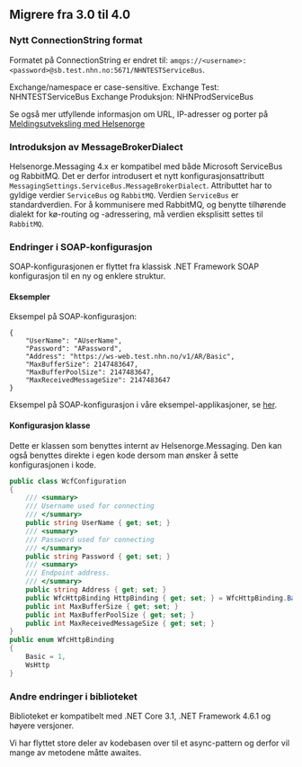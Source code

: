 ## Migrere fra 3.0 til 4.0

### Nytt ConnectionString format
Formatet på ConnectionString er endret til: `amqps://<username>:<password>@sb.test.nhn.no:5671/NHNTESTServiceBus`.

Exchange/namespace er case-sensitive.
Exchange Test: NHNTESTServiceBus
Exchange Produksjon: NHNProdServiceBus

Se også mer utfyllende informasjon om URL, IP-adresser og porter på [Meldingsutveksling med Helsenorge](https://helsenorge.atlassian.net/wiki/spaces/HELSENORGE/pages/690913297/Meldingsutveksling+med+Helsenorge)

### Introduksjon av MessageBrokerDialect
Helsenorge.Messaging 4.x er kompatibel med både Microsoft ServiceBus og RabbitMQ. Det er derfor introdusert et nytt konfigurasjonsattributt `MessagingSettings.ServiceBus.MessageBrokerDialect`. Attributtet har to gyldige verdier `ServiceBus` og `RabbitMQ`. Verdien `ServiceBus` er standardverdien. For å kommunisere med RabbitMQ, og benytte tilhørende dialekt for kø-routing og -adressering, må verdien eksplisitt settes til `RabbitMQ`.

### Endringer i SOAP-konfigurasjon
SOAP-konfigurasjonen er flyttet fra klassisk .NET Framework SOAP konfigurasjon til en ny og enklere struktur.

#### Eksempler

Eksempel på SOAP-konfigurasjon:
```
{
    "UserName": "AUserName",
    "Password": "APassword",
    "Address": "https://ws-web.test.nhn.no/v1/AR/Basic",
    "MaxBufferSize": 2147483647,
    "MaxBufferPoolSize": 2147483647,
    "MaxReceivedMessageSize": 2147483647
}
```

Eksempel på SOAP-konfigurasjon i våre eksempel-applikasjoner, se [her](https://github.com/helsenorge/Helsenorge.Messaging/blob/56870226c20d83467df8eb78e1ccd72e165f663a/Examples/Helsenorge.Messaging.Server/appsettings.json#L11).

#### Konfigurasjon klasse
Dette er klassen som benyttes internt av Helsenorge.Messaging. Den kan også benyttes direkte i egen kode dersom man ønsker å sette konfigurasjonen i kode.

```csharp
public class WcfConfiguration
{
	/// <summary>
	/// Username used for connecting
	/// </summary>
	public string UserName { get; set; }
	/// <summary>
	/// Password used for connecting
	/// </summary>
	public string Password { get; set; }
	/// <summary>
	/// Endpoint address.
	/// </summary>
	public string Address { get; set; }
	public WfcHttpBinding HttpBinding { get; set; } = WfcHttpBinding.Basic;
	public int MaxBufferSize { get; set; }
	public int MaxBufferPoolSize { get; set; }
	public int MaxReceivedMessageSize { get; set; }
}
public enum WfcHttpBinding
{
	Basic = 1,
	WsHttp
}
```

### Andre endringer i biblioteket
Biblioteket er kompatibelt med .NET Core 3.1, .NET Framework 4.6.1 og høyere versjoner.

Vi har flyttet store deler av kodebasen over til et async-pattern og derfor vil mange av metodene måtte awaites.
